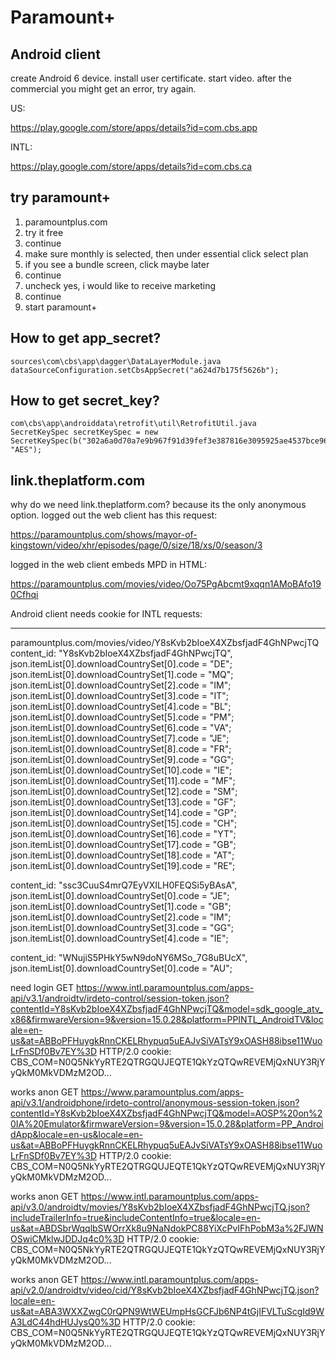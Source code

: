 # Paramount+

## Android client

create Android 6 device. install user certificate. start video. after the
commercial you might get an error, try again.

US:

https://play.google.com/store/apps/details?id=com.cbs.app

INTL:

https://play.google.com/store/apps/details?id=com.cbs.ca

## try paramount+

1. paramountplus.com
2. try it free
3. continue
4. make sure monthly is selected, then under essential click select plan
5. if you see a bundle screen, click maybe later
6. continue
7. uncheck yes, i would like to receive marketing
8. continue
9. start paramount+

## How to get app\_secret?

~~~
sources\com\cbs\app\dagger\DataLayerModule.java
dataSourceConfiguration.setCbsAppSecret("a624d7b175f5626b");
~~~

## How to get secret\_key?

~~~
com\cbs\app\androiddata\retrofit\util\RetrofitUtil.java
SecretKeySpec secretKeySpec = new SecretKeySpec(b("302a6a0d70a7e9b967f91d39fef3e387816e3095925ae4537bce96063311f9c5"), "AES");
~~~

## link.theplatform.com

why do we need link.theplatform.com? because its the only anonymous option.
logged out the web client has this request:

https://paramountplus.com/shows/mayor-of-kingstown/video/xhr/episodes/page/0/size/18/xs/0/season/3

logged in the web client embeds MPD in HTML:

https://paramountplus.com/movies/video/Oo75PgAbcmt9xqqn1AMoBAfo190Cfhqi

Android client needs cookie for INTL requests:

---

paramountplus.com/movies/video/Y8sKvb2bIoeX4XZbsfjadF4GhNPwcjTQ
content_id: "Y8sKvb2bIoeX4XZbsfjadF4GhNPwcjTQ",
json.itemList[0].downloadCountrySet[0].code = "DE";
json.itemList[0].downloadCountrySet[1].code = "MQ";
json.itemList[0].downloadCountrySet[2].code = "IM";
json.itemList[0].downloadCountrySet[3].code = "IT";
json.itemList[0].downloadCountrySet[4].code = "BL";
json.itemList[0].downloadCountrySet[5].code = "PM";
json.itemList[0].downloadCountrySet[6].code = "VA";
json.itemList[0].downloadCountrySet[7].code = "JE";
json.itemList[0].downloadCountrySet[8].code = "FR";
json.itemList[0].downloadCountrySet[9].code = "GG";
json.itemList[0].downloadCountrySet[10].code = "IE";
json.itemList[0].downloadCountrySet[11].code = "MF";
json.itemList[0].downloadCountrySet[12].code = "SM";
json.itemList[0].downloadCountrySet[13].code = "GF";
json.itemList[0].downloadCountrySet[14].code = "GP";
json.itemList[0].downloadCountrySet[15].code = "CH";
json.itemList[0].downloadCountrySet[16].code = "YT";
json.itemList[0].downloadCountrySet[17].code = "GB";
json.itemList[0].downloadCountrySet[18].code = "AT";
json.itemList[0].downloadCountrySet[19].code = "RE";

content_id: "ssc3CuuS4mrQ7EyVXILH0FEQSi5yBAsA",
json.itemList[0].downloadCountrySet[0].code = "JE";
json.itemList[0].downloadCountrySet[1].code = "GB";
json.itemList[0].downloadCountrySet[2].code = "IM";
json.itemList[0].downloadCountrySet[3].code = "GG";
json.itemList[0].downloadCountrySet[4].code = "IE";

content_id: "WNujiS5PHkY5wN9doNY6MSo_7G8uBUcX",
json.itemList[0].downloadCountrySet[0].code = "AU";

need login
GET https://www.intl.paramountplus.com/apps-api/v3.1/androidtv/irdeto-control/session-token.json?contentId=Y8sKvb2bIoeX4XZbsfjadF4GhNPwcjTQ&model=sdk_google_atv_x86&firmwareVersion=9&version=15.0.28&platform=PPINTL_AndroidTV&locale=en-us&at=ABBoPFHuygkRnnCKELRhypuq5uEAJvSiVATsY9xOASH88ibse11WuoLrFnSDf0Bv7EY%3D HTTP/2.0
cookie: CBS_COM=N0Q5NkYyRTE2QTRGQUJEQTE1QkYzQTQwREVEMjQxNUY3RjYyQkM0MkVDMzM2OD...




works anon
GET https://www.paramountplus.com/apps-api/v3.1/androidphone/irdeto-control/anonymous-session-token.json?contentId=Y8sKvb2bIoeX4XZbsfjadF4GhNPwcjTQ&model=AOSP%20on%20IA%20Emulator&firmwareVersion=9&version=15.0.28&platform=PP_AndroidApp&locale=en-us&locale=en-us&at=ABBoPFHuygkRnnCKELRhypuq5uEAJvSiVATsY9xOASH88ibse11WuoLrFnSDf0Bv7EY%3D HTTP/2.0
cookie: CBS_COM=N0Q5NkYyRTE2QTRGQUJEQTE1QkYzQTQwREVEMjQxNUY3RjYyQkM0MkVDMzM2OD...

works anon
GET https://www.intl.paramountplus.com/apps-api/v3.0/androidtv/movies/Y8sKvb2bIoeX4XZbsfjadF4GhNPwcjTQ.json?includeTrailerInfo=true&includeContentInfo=true&locale=en-us&at=ABDSbrWqqlbSWOrrXk8u9NaNdokPC88YiXcPvIFhPobM3a%2FJWNOSwiCMklwJDDJq4c0%3D HTTP/2.0
cookie: CBS_COM=N0Q5NkYyRTE2QTRGQUJEQTE1QkYzQTQwREVEMjQxNUY3RjYyQkM0MkVDMzM2OD...

works anon
GET https://www.intl.paramountplus.com/apps-api/v2.0/androidtv/video/cid/Y8sKvb2bIoeX4XZbsfjadF4GhNPwcjTQ.json?locale=en-us&at=ABA3WXXZwgC0rQPN9WtWEUmpHsGCFJb6NP4tGjIFVLTuScgId9WA3LdC44hdHUJysQ0%3D HTTP/2.0
cookie: CBS_COM=N0Q5NkYyRTE2QTRGQUJEQTE1QkYzQTQwREVEMjQxNUY3RjYyQkM0MkVDMzM2OD...



